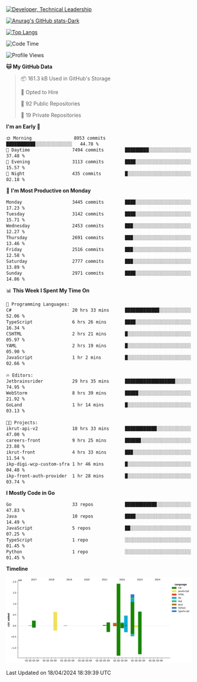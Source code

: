 <div>
  <a href="https://www.linkedin.com/in/arielpineiro/" target="_blank" rel="nofollow noopener noreferrer">
    <img src="https://img.shields.io/badge/-LinkedIn-%230077B5?style=for-the-badge&logo=linkedin&logoColor=white" alt="Developer, Technical Leadership" title="Ariel Piñeiro">
  </a>
</div>

[![Anurag's GitHub stats-Dark](https://github-readme-stats.vercel.app/api?username=arielsrv&show_icons=true&theme=dark#gh-dark-mode-only)](https://github.com/anuraghazra/github-readme-stats#gh-dark-mode-only)

[![Top Langs](https://github-readme-stats.vercel.app/api/top-langs/?username=arielsrv&layout=compact&langs_count=10&theme=dark#gh-dark-mode-only)](https://github.com/anuraghazra/github-readme-stats&theme=dark#gh-dark-mode-only)

<!--START_SECTION:waka-->
![Code Time](http://img.shields.io/badge/Code%20Time-806%20hrs%2021%20mins-blue)

![Profile Views](http://img.shields.io/badge/Profile%20Views-1-blue)

**🐱 My GitHub Data** 

> 📦 161.3 kB Used in GitHub's Storage 
 > 
> 💼 Opted to Hire
 > 
> 📜 92 Public Repositories 
 > 
> 🔑 19 Private Repositories 
 > 
**I'm an Early 🐤** 

```text
🌞 Morning                8953 commits        ███████████░░░░░░░░░░░░░░   44.78 % 
🌆 Daytime                7494 commits        █████████░░░░░░░░░░░░░░░░   37.48 % 
🌃 Evening                3113 commits        ████░░░░░░░░░░░░░░░░░░░░░   15.57 % 
🌙 Night                  435 commits         █░░░░░░░░░░░░░░░░░░░░░░░░   02.18 % 
```
📅 **I'm Most Productive on Monday** 

```text
Monday                   3445 commits        ████░░░░░░░░░░░░░░░░░░░░░   17.23 % 
Tuesday                  3142 commits        ████░░░░░░░░░░░░░░░░░░░░░   15.71 % 
Wednesday                2453 commits        ███░░░░░░░░░░░░░░░░░░░░░░   12.27 % 
Thursday                 2691 commits        ███░░░░░░░░░░░░░░░░░░░░░░   13.46 % 
Friday                   2516 commits        ███░░░░░░░░░░░░░░░░░░░░░░   12.58 % 
Saturday                 2777 commits        ███░░░░░░░░░░░░░░░░░░░░░░   13.89 % 
Sunday                   2971 commits        ████░░░░░░░░░░░░░░░░░░░░░   14.86 % 
```


📊 **This Week I Spent My Time On** 

```text
💬 Programming Languages: 
C#                       20 hrs 33 mins      █████████████░░░░░░░░░░░░   52.06 % 
TypeScript               6 hrs 26 mins       ████░░░░░░░░░░░░░░░░░░░░░   16.34 % 
CSHTML                   2 hrs 21 mins       █░░░░░░░░░░░░░░░░░░░░░░░░   05.97 % 
YAML                     2 hrs 19 mins       █░░░░░░░░░░░░░░░░░░░░░░░░   05.90 % 
JavaScript               1 hr 2 mins         █░░░░░░░░░░░░░░░░░░░░░░░░   02.66 % 

🔥 Editors: 
Jetbrainsrider           29 hrs 35 mins      ███████████████████░░░░░░   74.95 % 
WebStorm                 8 hrs 39 mins       █████░░░░░░░░░░░░░░░░░░░░   21.92 % 
GoLand                   1 hr 14 mins        █░░░░░░░░░░░░░░░░░░░░░░░░   03.13 % 

🐱‍💻 Projects: 
ikrut-api-v2             18 hrs 33 mins      ████████████░░░░░░░░░░░░░   47.00 % 
careers-front            9 hrs 25 mins       ██████░░░░░░░░░░░░░░░░░░░   23.88 % 
ikrut-front              4 hrs 33 mins       ███░░░░░░░░░░░░░░░░░░░░░░   11.54 % 
ikp-digi-wcp-custom-sfra 1 hr 46 mins        █░░░░░░░░░░░░░░░░░░░░░░░░   04.48 % 
ikp-front-auth-provider  1 hr 28 mins        █░░░░░░░░░░░░░░░░░░░░░░░░   03.74 % 
```

**I Mostly Code in Go** 

```text
Go                       33 repos            ████████████░░░░░░░░░░░░░   47.83 % 
Java                     10 repos            ████░░░░░░░░░░░░░░░░░░░░░   14.49 % 
JavaScript               5 repos             ██░░░░░░░░░░░░░░░░░░░░░░░   07.25 % 
TypeScript               1 repo              ░░░░░░░░░░░░░░░░░░░░░░░░░   01.45 % 
Python                   1 repo              ░░░░░░░░░░░░░░░░░░░░░░░░░   01.45 % 
```



**Timeline**

![Lines of Code chart](https://raw.githubusercontent.com/arielsrv/arielsrv/main/assets/bar_graph.png)


 Last Updated on 18/04/2024 18:39:39 UTC
<!--END_SECTION:waka-->
